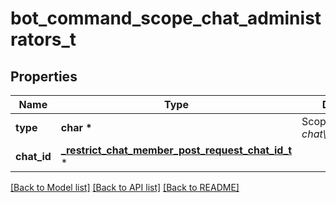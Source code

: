 # bot_command_scope_chat_administrators_t

## Properties
Name | Type | Description | Notes
------------ | ------------- | ------------- | -------------
**type** | **char \*** | Scope type, must be *chat\\_administrators* | [default to 'chat_administrators']
**chat_id** | [**_restrict_chat_member_post_request_chat_id_t**](_restrict_chat_member_post_request_chat_id.md) \* |  | 

[[Back to Model list]](../README.md#documentation-for-models) [[Back to API list]](../README.md#documentation-for-api-endpoints) [[Back to README]](../README.md)


